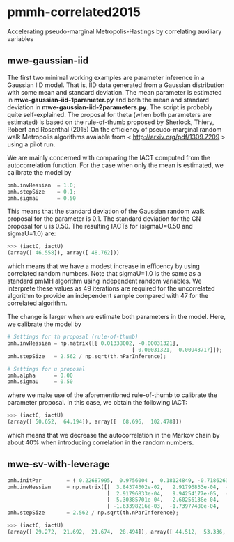 # pmmh-correlated2015
Accelerating pseudo-marginal Metropolis-Hastings by correlating auxiliary variables

## mwe-gaussian-iid
The first two minimal working examples are parameter inference in a Gaussian IID model. That is, IID data generated from a Gaussian distribution with some mean and standard deviation. The mean parameter is estimated in **mwe-gaussian-iid-1parameter.py** and both the mean and standard deviation in **mwe-gaussian-iid-2parameters.py**. The script is probably quite self-explained. The proposal for theta (when both parameters are estimated) is based on the rule-of-thumb proposed by Sherlock, Thiery, Robert and Rosenthal (2015) 
On the efficiency of pseudo-marginal random walk Metropolis algorithms avaiable from < http://arxiv.org/pdf/1309.7209 > using a pilot run. 

We are mainly concerned with comparing the IACT computed from the autocorrelation function. For the case when only the mean is estimated, we calibrate the model by

``` python
pmh.invHessian  = 1.0;
pmh.stepSize    = 0.1;
pmh.sigmaU      = 0.50
```

This means that the standard deviation of the Gaussian random walk proposal for the parameter is 0.1. The standard deviation for the CN proposal for u is 0.50. The resulting IACTs for (sigmaU=0.50 and sigmaU=1.0) are:

``` python
>>> (iactC, iactU)
(array([ 46.558]), array([ 48.762]))
```

which means that we have a modest increase in efficency by using correlated random numbers. Note that sigmaU=1.0 is the same as a standard pmMH algorithm using independent random variables. We interprete these values as 49 iterations are required for the uncorrelated algorithm to provide an independent sample compared with 47 for the correlated algorithm.

The change is larger when we estimate both parameters in the model. Here, we calibrate the model by

``` python
# Settings for th proposal (rule-of-thumb)
pmh.invHessian = np.matrix([[ 0.01338002, -0.00031321],
                                        [-0.00031321,  0.00943717]]);
pmh.stepSize   = 2.562 / np.sqrt(th.nParInference);

# Settings for u proposal
pmh.alpha      = 0.00
pmh.sigmaU     = 0.50
```
where we make use of the aforementioned rule-of-thumb to calibrate the parameter proposal. In this case, we obtain the following IACT:

``` python
>>> (iactC, iactU)
(array([ 50.652,  64.194]), array([  68.696,  102.478]))
```

which means that we decrease the autocorrelation in the Markov chain by about 40% when introducing correlation in the random numbers. 

## mwe-sv-with-leverage
``` python
pmh.initPar        = ( 0.22687995,  0.9756004 ,  0.18124849, -0.71862631 );
pmh.invHessian     = np.matrix([[  3.84374302e-02,   2.91796833e-04,  -5.30385701e-04,  -1.63398216e-03],
                                [  2.91796833e-04,   9.94254177e-05,  -2.60256138e-04,  -1.73977480e-04],
                                [ -5.30385701e-04,  -2.60256138e-04,   1.19067965e-03,   2.80879579e-04],
                                [ -1.63398216e-03,  -1.73977480e-04,   2.80879579e-04,   6.45765006e-03]])
pmh.stepSize       = 2.562 / np.sqrt(th.nParInference);
```

``` python
>>> (iactC, iactU)
(array([ 29.272,  21.692,  21.674,  28.494]), array([ 44.512,  53.336,  52.948,  57.326]))
```
